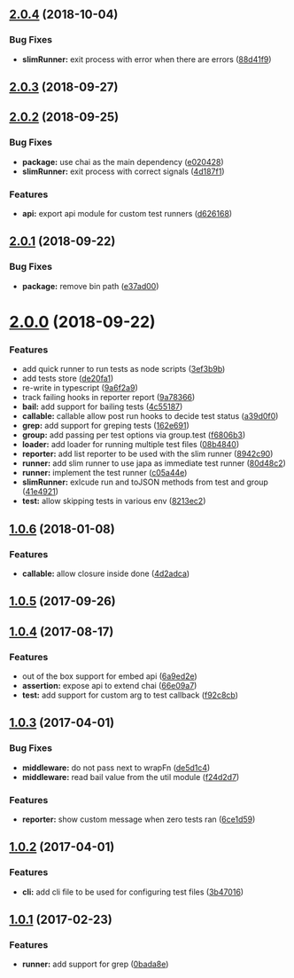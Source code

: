 <a name="2.0.4"></a>
## [2.0.4](https://github.com/thetutlage/japa/compare/v2.0.3...v2.0.4) (2018-10-04)


### Bug Fixes

* **slimRunner:** exit process with error when there are errors ([88d41f9](https://github.com/thetutlage/japa/commit/88d41f9))



<a name="2.0.3"></a>
## [2.0.3](https://github.com/thetutlage/japa/compare/v2.0.2...v2.0.3) (2018-09-27)



<a name="2.0.2"></a>
## [2.0.2](https://github.com/thetutlage/japa/compare/v2.0.1...v2.0.2) (2018-09-25)


### Bug Fixes

* **package:** use chai as the main dependency ([e020428](https://github.com/thetutlage/japa/commit/e020428))
* **slimRunner:** exit process with correct signals ([4d187f1](https://github.com/thetutlage/japa/commit/4d187f1))


### Features

* **api:** export api module for custom test runners ([d626168](https://github.com/thetutlage/japa/commit/d626168))



<a name="2.0.1"></a>
## [2.0.1](https://github.com/thetutlage/japa/compare/v2.0.0...v2.0.1) (2018-09-22)


### Bug Fixes

* **package:** remove bin path ([e37ad00](https://github.com/thetutlage/japa/commit/e37ad00))



<a name="2.0.0"></a>
# [2.0.0](https://github.com/thetutlage/japa/compare/v1.0.6...v2.0.0) (2018-09-22)


### Features

* add quick runner to run tests as node scripts ([3ef3b9b](https://github.com/thetutlage/japa/commit/3ef3b9b))
* add tests store ([de20fa1](https://github.com/thetutlage/japa/commit/de20fa1))
* re-write in typescript ([9a6f2a9](https://github.com/thetutlage/japa/commit/9a6f2a9))
* track failing hooks in reporter report ([9a78366](https://github.com/thetutlage/japa/commit/9a78366))
* **bail:** add support for bailing tests ([4c55187](https://github.com/thetutlage/japa/commit/4c55187))
* **callable:** callable allow post run hooks to decide test status ([a39d0f0](https://github.com/thetutlage/japa/commit/a39d0f0))
* **grep:** add support for greping tests ([162e691](https://github.com/thetutlage/japa/commit/162e691))
* **group:** add passing per test options via group.test ([f6806b3](https://github.com/thetutlage/japa/commit/f6806b3))
* **loader:** add loader for running multiple test files ([08b4840](https://github.com/thetutlage/japa/commit/08b4840))
* **reporter:** add list reporter to be used with the slim runner ([8942c90](https://github.com/thetutlage/japa/commit/8942c90))
* **runner:** add slim runner to use japa as immediate test runner ([80d48c2](https://github.com/thetutlage/japa/commit/80d48c2))
* **runner:** implement the test runner ([c05a44e](https://github.com/thetutlage/japa/commit/c05a44e))
* **slimRunner:** exlcude run and toJSON methods from test and group ([41e4921](https://github.com/thetutlage/japa/commit/41e4921))
* **test:** allow skipping tests in various env ([8213ec2](https://github.com/thetutlage/japa/commit/8213ec2))

<a name="1.0.6"></a>
## [1.0.6](https://github.com/thetutlage/japa/compare/v1.0.5...v1.0.6) (2018-01-08)


### Features

* **callable:** allow closure inside done ([4d2adca](https://github.com/thetutlage/japa/commit/4d2adca))



<a name="1.0.5"></a>
## [1.0.5](https://github.com/thetutlage/japa/compare/v1.0.4...v1.0.5) (2017-09-26)



<a name="1.0.4"></a>
## [1.0.4](https://github.com/thetutlage/japa/compare/v1.0.3...v1.0.4) (2017-08-17)


### Features

* out of the box support for embed api ([6a9ed2e](https://github.com/thetutlage/japa/commit/6a9ed2e))
* **assertion:** expose api to extend chai ([66e09a7](https://github.com/thetutlage/japa/commit/66e09a7))
* **test:** add support for custom arg to test callback ([f92c8cb](https://github.com/thetutlage/japa/commit/f92c8cb))



<a name="1.0.3"></a>
## [1.0.3](https://github.com/thetutlage/japa/compare/v1.0.2...v1.0.3) (2017-04-01)


### Bug Fixes

* **middleware:** do not pass next to wrapFn ([de5d1c4](https://github.com/thetutlage/japa/commit/de5d1c4))
* **middleware:** read bail value from the util module ([f24d2d7](https://github.com/thetutlage/japa/commit/f24d2d7))


### Features

* **reporter:** show custom message when zero tests ran ([6ce1d59](https://github.com/thetutlage/japa/commit/6ce1d59))



<a name="1.0.2"></a>
## [1.0.2](https://github.com/thetutlage/japa/compare/v1.0.1...v1.0.2) (2017-04-01)


### Features

* **cli:** add cli file to be used for configuring test files ([3b47016](https://github.com/thetutlage/japa/commit/3b47016))



<a name="1.0.1"></a>
## [1.0.1](https://github.com/thetutlage/japa/compare/v1.0.0...v1.0.1) (2017-02-23)


### Features

* **runner:** add support for grep ([0bada8e](https://github.com/thetutlage/japa/commit/0bada8e))
